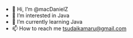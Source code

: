 - 👋 Hi, I’m @macDanielZ
- 👀 I’m interested in Java
- 🌱 I’m currently learning Java
- 📫 How to reach me tsudaikamaru@gmail.com

<!---
macDanielZ/macDanielZ is a ✨ special ✨ repository because its `README.md` (this file) appears on your GitHub profile.
You can click the Preview link to take a look at your changes.
--->
